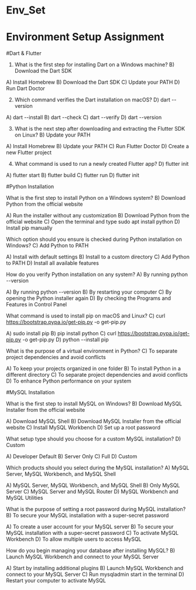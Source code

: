 # Env_Set

# Environment Setup Assignment

#Dart & Flutter

1. What is the first step for installing Dart on a Windows machine?
   B) Download the Dart SDK

A) Install Homebrew
B) Download the Dart SDK
C) Update your PATH
D) Run Dart Doctor


2. Which command verifies the Dart installation on macOS?
   D) dart --version

A) dart --install
B) dart --check
C) dart --verify
D) dart --version


3. What is the next step after downloading and extracting the Flutter SDK on Linux?
   B) Update your PATH

A) Install Homebrew
B) Update your PATH
C) Run Flutter Doctor
D) Create a new Flutter project


4. What command is used to run a newly created Flutter app?
   D) flutter init

A) flutter start
B) flutter build
C) flutter run
D) flutter init


#Python Installation

What is the first step to install Python on a Windows system?
 B) Download Python from the official website

A) Run the installer without any customization
B) Download Python from the official website
C) Open the terminal and type sudo apt install python
D) Install pip manually

Which option should you ensure is checked during Python installation on Windows?
  C) Add Python to PATH

A) Install with default settings
B) Install to a custom directory
C) Add Python to PATH
D) Install all available features

How do you verify Python installation on any system?
 A) By running python --version

A) By running python --version
B) By restarting your computer
C) By opening the Python installer again
D) By checking the Programs and Features in Control Panel

What command is used to install pip on macOS and Linux?
  C) curl https://bootstrap.pypa.io/get-pip.py -o get-pip.py

A) sudo install pip
B) pip install python
C) curl https://bootstrap.pypa.io/get-pip.py -o get-pip.py
D) python --install pip

What is the purpose of a virtual environment in Python?
 C) To separate project dependencies and avoid conflicts

A) To keep your projects organized in one folder
B) To install Python in a different directory
C) To separate project dependencies and avoid conflicts
D) To enhance Python performance on your system

#MySQL Installation

What is the first step to install MySQL on Windows?
  B) Download MySQL Installer from the official website

A) Download MySQL Shell
B) Download MySQL Installer from the official website
C) Install MySQL Workbench
D) Set up a root password

What setup type should you choose for a custom MySQL installation?
 D) Custom

A) Developer Default
B) Server Only
C) Full
D) Custom

Which products should you select during the MySQL installation?
  A) MySQL Server, MySQL Workbench, and MySQL Shell

A) MySQL Server, MySQL Workbench, and MySQL Shell
B) Only MySQL Server
C) MySQL Server and MySQL Router
D) MySQL Workbench and MySQL Utilities

What is the purpose of setting a root password during MySQL installation?
  B) To secure your MySQL installation with a super-secret password

A) To create a user account for your MySQL server
B) To secure your MySQL installation with a super-secret password
C) To activate MySQL Workbench
D) To allow multiple users to access MySQL

How do you begin managing your database after installing MySQL?
 B) Launch MySQL Workbench and connect to your MySQL Server

A) Start by installing additional plugins
B) Launch MySQL Workbench and connect to your MySQL Server
C) Run mysqladmin start in the terminal
D) Restart your computer to activate MySQL
